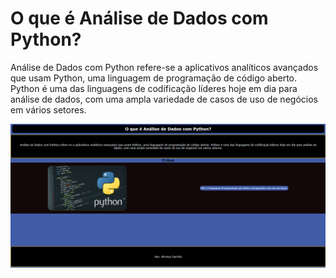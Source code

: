 <div>
    <h1>O que é Análise de Dados com Python?</h1>
    <p>Análise de Dados com Python refere-se a aplicativos analíticos avançados que usam Python, uma linguagem de programação de código aberto. Python é uma das linguagens de codificação líderes hoje em dia para análise de dados, com uma ampla variedade de casos de uso de negócios em vários setores.</p>
    <img src="imagem.png" alt="Imagem">
</div>